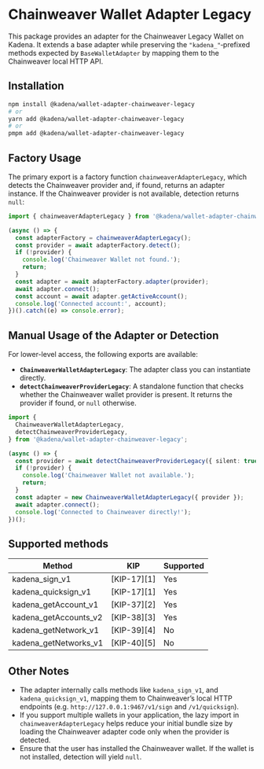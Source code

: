 # Chainweaver Wallet Adapter Legacy

This package provides an adapter for the Chainweaver Legacy Wallet on Kadena. It
extends a base adapter while preserving the `"kadena_"`‑prefixed methods
expected by `BaseWalletAdapter` by mapping them to the Chainweaver local HTTP
API.

## Installation

```bash
npm install @kadena/wallet-adapter-chainweaver-legacy
# or
yarn add @kadena/wallet-adapter-chainweaver-legacy
# or
pmpm add @kadena/wallet-adapter-chainweaver-legacy
```

## Factory Usage

The primary export is a factory function `chainweaverAdapterLegacy`, which
detects the Chainweaver provider and, if found, returns an adapter instance. If
the Chainweaver provider is not available, detection returns `null`:

```ts
import { chainweaverAdapterLegacy } from '@kadena/wallet-adapter-chainweaver-legacy';

(async () => {
  const adapterFactory = chainweaverAdapterLegacy();
  const provider = await adapterFactory.detect();
  if (!provider) {
    console.log('Chainweaver Wallet not found.');
    return;
  }
  const adapter = await adapterFactory.adapter(provider);
  await adapter.connect();
  const account = await adapter.getActiveAccount();
  console.log('Connected account:', account);
})().catch((e) => console.error);
```

## Manual Usage of the Adapter or Detection

For lower-level access, the following exports are available:

- **`ChainweaverWalletAdapterLegacy`**: The adapter class you can instantiate
  directly.
- **`detectChainweaverProviderLegacy`**: A standalone function that checks
  whether the Chainweaver wallet provider is present. It returns the provider if
  found, or `null` otherwise.

```ts
import {
  ChainweaverWalletAdapterLegacy,
  detectChainweaverProviderLegacy,
} from '@kadena/wallet-adapter-chainweaver-legacy';

(async () => {
  const provider = await detectChainweaverProviderLegacy({ silent: true });
  if (!provider) {
    console.log('Chainweaver Wallet not available.');
    return;
  }
  const adapter = new ChainweaverWalletAdapterLegacy({ provider });
  await adapter.connect();
  console.log('Connected to Chainweaver directly!');
})();
```

## Supported methods

| Method                | KIP         | Supported |
| --------------------- | ----------- | --------- |
| kadena_sign_v1        | [KIP-17][1] | Yes       |
| kadena_quicksign_v1   | [KIP-17][1] | Yes       |
| kadena_getAccount_v1  | [KIP-37][2] | Yes       |
| kadena_getAccounts_v2 | [KIP-38][3] | Yes       |
| kadena_getNetwork_v1  | [KIP-39][4] | No        |
| kadena_getNetworks_v1 | [KIP-40][5] | No        |

## Other Notes

- The adapter internally calls methods like `kadena_sign_v1`, and
  `kadena_quicksign_v1`, mapping them to Chainweaver’s local HTTP endpoints
  (e.g. `http://127.0.0.1:9467/v1/sign` and `/v1/quicksign`).
- If you support multiple wallets in your application, the lazy import in
  `chainweaverAdapterLegacy` helps reduce your initial bundle size by loading
  the Chainweaver adapter code only when the provider is detected.
- Ensure that the user has installed the Chainweaver wallet. If the wallet is
  not installed, detection will yield `null`.
